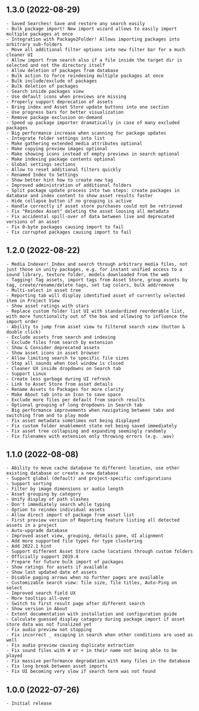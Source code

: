 ## 1.3.0 (2022-08-29)
    - Saved Searches! Save and restore any search easily
    - Bulk package import! New import wizard allows to easily import multiple packages at once
    - Integration with Package2Folder! Allows importing packages into arbitrary sub-folders
    - Move all additional filter options into new filter bar for a much cleaner UI
    - Allow import from search also if a file inside the target dir is selected and not the directory itself
    - Allow deletion of packages from database
    - Bulk action to force reindexing multiple packages at once
    - Bulk include/exclude of packages
    - Bulk deletion of packages
    - Search inside packages view
    - Use default icons when previews are missing
    - Properly support deprecation of assets
    - Bring index and Asset Store update buttons into one section
    - Use progress bars for better visualization
    - Remove package exclusion on-demand
    - Speed up package importer dramatically in case of many excluded packages
    - Big performance increase when scanning for package updates
    - Integrate folder settings into list
    - Make gathering extended media attributes optional
    - Make copying preview images optional
    - Make showing icons instead of empty previews in search optional
    - Make indexing package contents optional
    - Global settings sections
    - Allow to reset additional filters quickly
    - Renamed Index to Settings
    - Show better hint how to create new tag
    - Improved administration of additional folders
    - Split package update process into two steps: create packages in database and index content to show asset results faster
    - Hide collapse button if no grouping is active
    - Handle correctly if asset store purchases could not be retrieved
    - Fix "Reindex Asset" deleting the asset loosing all metadata
    - Fix accidental spill-over of data between live and deprecated versions of an asset
    - Fix 0-byte packages causing import to fail
    - Fix corrupted packages causing import to fail

## 1.2.0 (2022-08-22)
    - Media Indexer! Index and search through arbitrary media files, not just those in unity packages, e.g. for instant unified access to a sound library, texture folder, models downloaded from the web
    - Tagging! Tag assets, import tags from Asset Store, group assets by tag, create/rename/delete tags, set tag colors, bulk add/remove
    - Multi-select in asset tree
    - Reporting tab will display identified asset of currently selected item in Project View
    - Show asset ratings with stars
    - Replace custom folder list UI with standardized reorderable list, with more functionality out of the box and allowing to influence the import order
    - Ability to jump from asset view to filtered search view (button & double click)
    - Exclude assets from search and indexing
    - Exclude files from search by extension
    - Show & Consider deprecated assets
    - Show asset icons in asset browser
    - Allow limiting search to specific file sizes
    - Stop all sounds when tool window is closed
    - Cleaner UX inside dropdowns on Search tab
    - Support Linux
    - Create less garbage during UI refresh
    - Link to Asset Store from asset details
    - Rename Assets to Packages for more clarity
    - Make About tab into an Icon to save space
    - Exclude more files per default from search results
    - Optional grouping of long dropdowns in Search tab
    - Big performance improvements when navigating between tabs and switching from and to play mode
    - Fix asset metadata sometimes not being displayed
    - Fix custom folder enablement state not being saved immediately
    - Fix asset tree collapsing and expanding seemingly randomly
    - Fix filenames with extension only throwing errors (e.g. .wav)

## 1.1.0 (2022-08-08)
    - Ability to move cache database to different location, use other existing database or create a new database
    - Support global (default) and project-specific configurations
    - Support sorting
    - Filter by image dimensions or audio length
    - Asset grouping by category
    - Unify display of path slashes
    - Don't immediately search while typing
    - Option to reindex individual assets
    - Allow direct import of package from asset list
    - First preview version of Reporting feature listing all detected assets in a project
    - Auto-upgrade database
    - Improved asset view, grouping, details pane, UI alignment
    - Add more supported file types for type clustering
    - Add 2022.1 hint
    - Support different Asset Store cache locations through custom folders
    - Officially support 2019.4
    - Prepare for future bulk import of packages
    - Show ratings for assets if available
    - Show last updated date of assets
    - Disable paging arrows when no further pages are available
    - Customizable search view: Tile size, Tile titles, Auto-Ping on select
    - Improved search field UX
    - More tooltips all-over
    - Switch to first result page after different search
    - Show version in About
    - Extent documentation with installation and configuration guide
    - Calculate guessed display catagory during package import if asset store data was not finalized yet
    - Fix audio preview not stopping
    - Fix incorrect _ escaping in search when other conditions are used as well
    - Fix audio preview causing duplicate extraction
    - Fix sound files with # or + in their name not being able to be played
    - Fix massive performance degradation with many files in the database
    - Fix long break between asset imports
    - Fix UI becoming very slow if search term was not found

## 1.0.0 (2022-07-26)
    - Initial release
